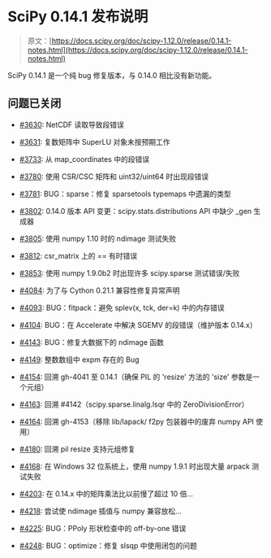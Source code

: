 # SciPy 0.14.1 发布说明

> 原文：[https://docs.scipy.org/doc/scipy-1.12.0/release/0.14.1-notes.html](https://docs.scipy.org/doc/scipy-1.12.0/release/0.14.1-notes.html)

SciPy 0.14.1 是一个纯 bug 修复版本，与 0.14.0 相比没有新功能。

## 问题已关闭

+   [#3630](https://github.com/scipy/scipy/issues/3630): NetCDF 读取导致段错误

+   [#3631](https://github.com/scipy/scipy/issues/3631): 复数矩阵中 SuperLU 对象未按预期工作

+   [#3733](https://github.com/scipy/scipy/issues/3733): 从 map_coordinates 中的段错误

+   [#3780](https://github.com/scipy/scipy/issues/3780): 使用 CSR/CSC 矩阵和 uint32/uint64 时出现段错误

+   [#3781](https://github.com/scipy/scipy/pull/3781): BUG：sparse：修复 sparsetools typemaps 中遗漏的类型

+   [#3802](https://github.com/scipy/scipy/issues/3802): 0.14.0 版本 API 变更：scipy.stats.distributions API 中缺少 _gen 生成器

+   [#3805](https://github.com/scipy/scipy/issues/3805): 使用 numpy 1.10 时的 ndimage 测试失败

+   [#3812](https://github.com/scipy/scipy/issues/3812): csr_matrix 上的 == 有时错误

+   [#3853](https://github.com/scipy/scipy/issues/3853): 使用 numpy 1.9.0b2 时出现许多 scipy.sparse 测试错误/失败

+   [#4084](https://github.com/scipy/scipy/pull/4084): 为了与 Cython 0.21.1 兼容性修复异常声明

+   [#4093](https://github.com/scipy/scipy/pull/4093): BUG：fitpack：避免 splev(x, tck, der=k) 中的内存错误

+   [#4104](https://github.com/scipy/scipy/pull/4104): BUG：在 Accelerate 中解决 SGEMV 的段错误（维护版本 0.14.x）

+   [#4143](https://github.com/scipy/scipy/pull/4143): BUG：修复大数据下的 ndimage 函数

+   [#4149](https://github.com/scipy/scipy/issues/4149): 整数数组中 expm 存在的 Bug

+   [#4154](https://github.com/scipy/scipy/issues/4154): 回溯 gh-4041 至 0.14.1（确保 PIL 的 'resize' 方法的 'size' 参数是一个元组）

+   [#4163](https://github.com/scipy/scipy/issues/4163): 回溯 #4142（scipy.sparse.linalg.lsqr 中的 ZeroDivisionError）

+   [#4164](https://github.com/scipy/scipy/issues/4164): 回溯 gh-4153（移除 lib/lapack/ f2py 包装器中的废弃 numpy API 使用）

+   [#4180](https://github.com/scipy/scipy/pull/4180): 回溯 pil resize 支持元组修复

+   [#4168](https://github.com/scipy/scipy/issues/4168): 在 Windows 32 位系统上，使用 numpy 1.9.1 时出现大量 arpack 测试失败

+   [#4203](https://github.com/scipy/scipy/issues/4203): 在 0.14.x 中的矩阵乘法比以前慢了超过 10 倍...

+   [#4218](https://github.com/scipy/scipy/pull/4218): 尝试使 ndimage 插值与 numpy 兼容放松...

+   [#4225](https://github.com/scipy/scipy/pull/4225): BUG：PPoly 形状检查中的 off-by-one 错误

+   [#4248](https://github.com/scipy/scipy/pull/4248): BUG：optimize：修复 slsqp 中使用闭包的问题
